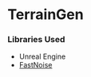 # TerrainGen

### Libraries Used

* Unreal Engine
* [FastNoise](https://github.com/Auburns/FastNoise)